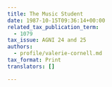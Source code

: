 ```yaml
---
title: The Music Student
date: 1987-10-15T09:36:14+00:00
related_tax_publication_term:
  - 1079
tax_issue: AGNI 24 and 25
authors:
  - profile/valerie-cornell.md
tax_format: Print
translators: []

---
```

